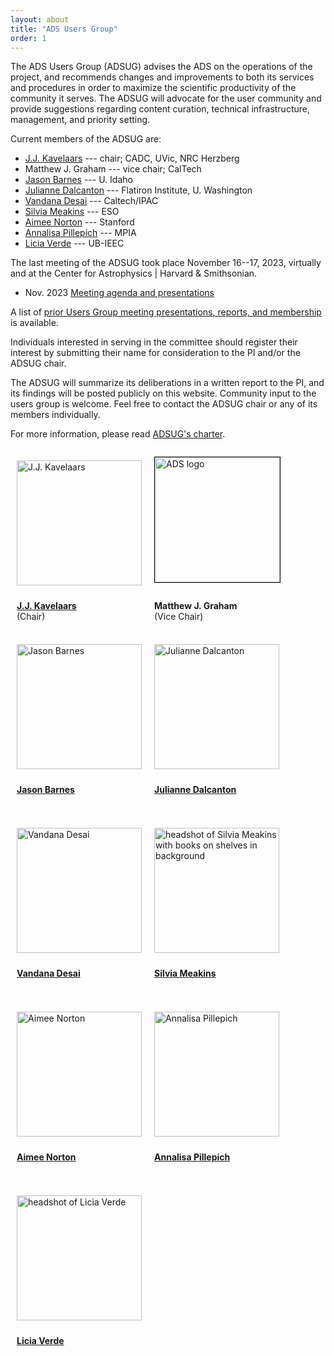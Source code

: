 ```yaml
---
layout: about
title: "ADS Users Group"
order: 1
---
```


<style type="text/css">
.floated_img {
    display: inline-block;
    height: 200px;
    width: 200px;
    float: middle;
    overflow: hidden;
    vertical-align: middle;
    margin-bottom: 10px;
    padding: 10px;
}

.sizedpic {
    width: 100%;
    float: middle;
    position: relative;
    vertical-align: middle;
    margin-top: 10px;
}
.textlabel {
    height: 50px;
    text-align: left;
    padding-left: 10px;
}

</style>

The ADS Users Group (ADSUG) advises the ADS on the operations of the project, and recommends changes and improvements to both its services and procedures in order to maximize the scientific productivity of the community it serves. The ADSUG will advocate for the user community and provide suggestions regarding content curation, technical infrastructure, management, and priority setting.

Current members of the ADSUG are:

- [J.J. Kavelaars](http://astroherzberg.org/people/jj-kavelaars/) --- chair; CADC, UVic, NRC Herzberg
- Matthew J. Graham --- vice chair; CalTech
- [Jason Barnes](http://barnesos.net/pro) --- U. Idaho
- [Julianne Dalcanton](https://www.simonsfoundation.org/people/julianne-dalcanton/) --- Flatiron Institute, U. Washington
- [Vandana Desai](http://web.ipac.caltech.edu/staff/desai/index.html) --- Caltech/IPAC
- [Silvia Meakins](https://www.eso.org/sci/libraries/about.html) --- ESO
- [Aimee Norton](http://sun.stanford.edu/~norton/) --- Stanford
- [Annalisa Pillepich](https://www.mpia.de/gc-theory) --- MPIA
- [Licia Verde](https://liciaverde.icc.ub.edu) --- UB-IEEC

The last meeting of the ADSUG took place November 16--17, 2023, virtually and at the Center for Astrophysics \| Harvard & Smithsonian.

- Nov. 2023 [Meeting agenda and presentations](../adsug/past_meetings/2023-11-16-202311-program.html)

A list of [prior Users Group meeting presentations, reports, and membership](../adsug/meetings.html) is available.

Individuals interested in serving in the committee should register their interest by submitting their name for consideration to the PI and/or the ADSUG chair.

The ADSUG will summarize its deliberations in a written report to the PI, and its findings will be posted publicly on this website. Community input to the users group is welcome. Feel free to contact the ADSUG chair or any of its members individually.

For more information, please read [ADSUG's charter](../adsug/charter.html).

<div>

<div style="float:left;">
  <div class="floated_img">
    <img class="sizedpic" src="../img/adsug/kavelaars.jpg"
	 alt="J.J. Kavelaars">
  </div>
  <div class="textlabel">
    <p><A HREF="http://astroherzberg.org/people/jj-kavelaars/"><B>J.J. Kavelaars</B></A> <br>(Chair)</p>
  </div>
</div>

<div style="float:left;">
  <div class="floated_img">
    <img src="{{ site.baseurl }}/about/img/ads_logo.png" alt="ADS logo" height="200" width="200" alt="Image" style="float: left; margin: 4px 10px 0px 0px; border: 1px solid #000000;">
  </div>
  <div class="textlabel">
    <p><B>Matthew J. Graham</B> <br>(Vice Chair)</p>
  </div>
</div>

<div style="float:left;">
  <div class="floated_img">
    <img class="sizedpic" src="../img/adsug/jbarnes.jpeg"
	 alt="Jason Barnes">>
  </div>
  <div class="textlabel">
    <p><A HREF="http://barnesos.net/pro"><B>Jason Barnes</B></A></p>
  </div>
</div>

<div style="float:left;">
  <div class="floated_img">
    <img class="sizedpic" src="https://simonsfoundation.imgix.net/wp-content/uploads/2021/07/05131237/Dalcanton_headshot_final.jpg?auto=format&w=120&h=120&fit=crop&crop=faces&q=90&dpr=2"
	 alt="Julianne Dalcanton ">
  </div>
  <div class="textlabel">
    <p><A HREF="https://www.simonsfoundation.org/people/julianne-dalcanton/"><B>Julianne Dalcanton</B></A></p>
  </div>
</div>

<div style="float:left;">
  <div class="floated_img">
    <img class="sizedpic" src="../img/adsug/Vandana_Desai.jpeg"
	 alt="Vandana Desai">
  </div>
  <div class="textlabel">
    <p><A HREF="http://web.ipac.caltech.edu/staff/desai/index.html"><B>Vandana Desai</B></A></p>
  </div>
</div>

<div style="float:left;">
  <div class="floated_img">
     <img class="sizedpic" src="../img/adsug/smeakins.png"
	 alt="headshot of Silvia Meakins with books on shelves in background">
  </div>
  <div class="textlabel">
    <p><A HREF="https://www.eso.org/sci/libraries/about.html"><B>Silvia Meakins</B></A></p>
  </div>
</div>

<div style="float:left;">
  <div class="floated_img">
    <img class="sizedpic" src="../img/adsug/ANorton.jpeg"
	 alt="Aimee Norton">
  </div>
  <div class="textlabel">
    <p><A HREF="http://sun.stanford.edu/~norton/"><B>Aimee Norton</B></A></p>
  </div>
</div>

<div style="float:left;">
  <div class="floated_img">
    <img class="sizedpic" src="../img/adsug/apillepich.jpeg"
	 alt="Annalisa Pillepich">
  </div>
  <div class="textlabel">
    <p><A HREF="https://www.mpia.de/gc-theory"><B>Annalisa Pillepich</B></A></p>
  </div>
</div>

<div style="float:left;">
  <div class="floated_img">
    <img class="sizedpic" src="../img/adsug/LiciaVerde.jpg"
	 alt="headshot of Licia Verde">
  </div>
  <div class="textlabel">
    <p><A HREF="https://liciaverde.icc.ub.edu"><B>Licia Verde</B></A></p>
  </div>
</div>

</div>

<br style="clear:left;"/>
